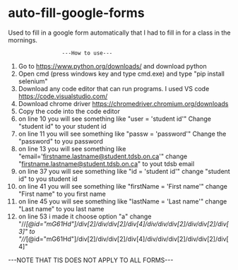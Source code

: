 # auto-fill-google-forms
Used to fill in a google form automatically  that I had to fill in for a class in the mornings.


                     ---How to use---
1.  Go to https://www.python.org/downloads/ and download python
2.  Open cmd (press windows key and type cmd.exe) and type "pip install selenium"
3.  Download any code editor that can run programs. I used VS code https://code.visualstudio.com/
4.  Download chrome driver https://chromedriver.chromium.org/downloads
5.  Copy the code into the code editor
6.  on line 10 you will see something like "user = 'student id'" Change "student id" to your student id 
7.  on line 11 you will see something like "passw = 'password'" Change the "password" to you password
8.  on line 13 you will see something like "email='firstname.lastname@student.tdsb.on.ca'" change "firstname.lastname@student.tdsb.on.ca" to yout tdsb email
9.  on line 37 you will see something like "id = 'student id'" change "student id" to you student id
10. on line 41 you will see something like "firstName = 'First name'" change "First name" to you first name
11. on line 45 you will see something like "lastName = 'Last name'" change "Last name" to you last name
12. on line 53 i made it choose option "a" change "//*[@id="mG61Hd"]/div[2]/div/div[2]/div[4]/div/div/div[2]/div/div[2]/div[3]" to 
   "//*[@id="mG61Hd"]/div[2]/div/div[2]/div[4]/div/div/div[2]/div/div[2]/div[4]"
   
   ---NOTE THAT TIS DOES NOT APPLY TO ALL FORMS---

